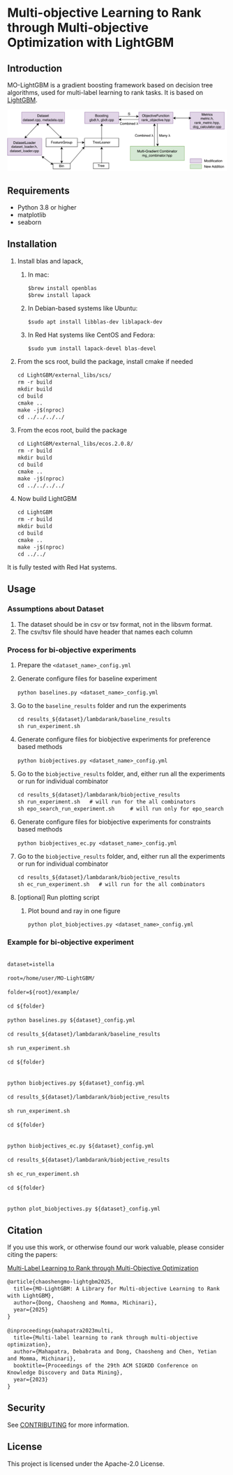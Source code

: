# Multi-objective Learning to Rank through Multi-objective Optimization with LightGBM

## Introduction
MO-LightGBM is a gradient boosting framework based on decision tree algorithms, used for multi-label learning to rank tasks. It is based on [LightGBM](https://github.com/microsoft/LightGBM).

![MO-LightGBM Architecture](docs/images/mo-lightgbm-architecture.png)

## Requirements
  - Python 3.8 or higher
  - matplotlib
  - seaborn

## Installation
1. Install blas and lapack, 
    1. In mac:
       ```
       $brew install openblas
       $brew install lapack
       ```
    2. In Debian-based systems like Ubuntu:
       ```
       $sudo apt install libblas-dev liblapack-dev
       ```
    3. In Red Hat systems like CentOS and Fedora:
       ```
       $sudo yum install lapack-devel blas-devel
       ```

2. From the scs root, build the package, install cmake if needed
   
    ```
    cd LightGBM/external_libs/scs/
    rm -r build
    mkdir build
    cd build
    cmake ..
    make -j$(nproc)
    cd ../../../../
    ```
4. From the ecos root, build the package
   
    ```
    cd LightGBM/external_libs/ecos.2.0.8/
    rm -r build
    mkdir build
    cd build
    cmake ..
    make -j$(nproc)
    cd ../../../../
    ```
5. Now build LightGBM
   
   ```
   cd LightGBM
   rm -r build
   mkdir build
   cd build
   cmake ..
   make -j$(nproc)
   cd ../../
   ```
It is fully tested with Red Hat systems.
## Usage
### Assumptions about Dataset
1. The dataset should be in csv or tsv format, not in the libsvm format. 
2. The csv/tsv file should have header that names each column


### Process for bi-objective experiments
1. Prepare the `<dataset_name>_config.yml`
2. Generate configure files for baseline experiment

   `python baselines.py <dataset_name>_config.yml`
3. Go to the `baseline_results` folder and run the experiments

   ```
   cd results_${dataset}/lambdarank/baseline_results
   sh run_experiment.sh
   ```
4. Generate configure files for biobjective experiments for preference based methods

   `python biobjectives.py <dataset_name>_config.yml`
5. Go to the `biobjective_results` folder, and, either run all the experiments or run for individual combinator

   ```
   cd results_${dataset}/lambdarank/biobjective_results
   sh run_experiment.sh   # will run for the all combinators
   sh epo_search_run_experiment.sh     # will run only for epo_search  
   ```
6. Generate configure files for biobjective experiments for constraints based methods

   `python biobjectives_ec.py <dataset_name>_config.yml`
7. Go to the `biobjective_results` folder, and, either run all the experiments or run for individual combinator

   ```
   cd results_${dataset}/lambdarank/biobjective_results
   sh ec_run_experiment.sh   # will run for the all combinators
8. [optional] Run plotting script
   1. Plot bound and ray in one figure
       ```
      python plot_biobjectives.py <dataset_name>_config.yml
       ```

[//]: # (   2. Plot only ray)

[//]: # (       ```)

[//]: # (        python plot_biobjectives_results.py <dataset_name>_config.yml)

[//]: # (       ```)

[//]: # (   3. Plot only bound)

[//]: # (       ```)

[//]: # (       python plot_biobjectives_ec.py <dataset_name>_config.yml)

[//]: # (       ```)

### Example for bi-objective experiment 

```

dataset=istella

root=/home/user/MO-LightGBM/

folder=${root}/example/

cd ${folder}

python baselines.py ${dataset}_config.yml

cd results_${dataset}/lambdarank/baseline_results

sh run_experiment.sh

cd ${folder}


python biobjectives.py ${dataset}_config.yml

cd results_${dataset}/lambdarank/biobjective_results

sh run_experiment.sh 

cd ${folder}


python biobjectives_ec.py ${dataset}_config.yml

cd results_${dataset}/lambdarank/biobjective_results

sh ec_run_experiment.sh 

cd ${folder}


python plot_biobjectives.py ${dataset}_config.yml

```

[//]: # (### Example for tri-objective experiment )

[//]: # ()
[//]: # (```)

[//]: # (python baselines.py ${dataset}_config.yml)

[//]: # ()
[//]: # (cd results_${dataset}/lambdarank/baseline_results)

[//]: # ()
[//]: # (sh run_experiment.sh)

[//]: # ()
[//]: # (cd ${folder})

[//]: # ()
[//]: # ()
[//]: # (python triobjectives.py ${dataset}_config.yml)

[//]: # ()
[//]: # (cd results_${dataset}/lambdarank/triobjective_results)

[//]: # ()
[//]: # (sh run_experiment.sh )

[//]: # ()
[//]: # (cd ${folder})

[//]: # ()
[//]: # ()
[//]: # (python triobjectives_ec.py ${dataset}_config.yml)

[//]: # ()
[//]: # (cd results_${dataset}/lambdarank/triobjective_results)

[//]: # ()
[//]: # (sh ec_run_experiment.sh )

[//]: # ()
[//]: # (cd ${folder})

[//]: # ()
[//]: # (```)

## Citation 
If you use this work, or otherwise found our work valuable, please consider citing the papers:

[Multi-Label Learning to Rank through Multi-Objective
Optimization](https://dl.acm.org/doi/pdf/10.1145/3580305.3599870)

```
@article{chaoshengmo-lightgbm2025,
  title={MO-LightGBM: A Library for Multi-objective Learning to Rank with LightGBM},
  author={Dong, Chaosheng and Momma, Michinari},
  year={2025}
}

@inproceedings{mahapatra2023multi,
  title={Multi-label learning to rank through multi-objective optimization},
  author={Mahapatra, Debabrata and Dong, Chaosheng and Chen, Yetian and Momma, Michinari},
  booktitle={Proceedings of the 29th ACM SIGKDD Conference on Knowledge Discovery and Data Mining},
  year={2023}
}

```

## Security

See [CONTRIBUTING](CONTRIBUTING.md#security-issue-notifications) for more information.

## License

This project is licensed under the Apache-2.0 License.

